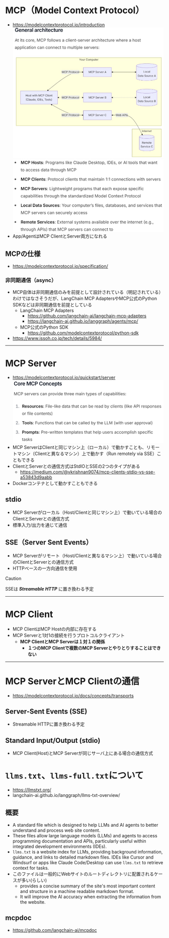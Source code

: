 # MCP（Model Context Protocol）
- https://modelcontextprotocol.io/introduction  
  ![](./image/mcp_arch_1.jpg)
  ![](./image/mcp_arch_2.jpg)
- App/AgentはMCP ClientとServer両方になれる

## MCPの仕様
- https://modelcontextprotocol.io/specification/

### 非同期通信（async）
- MCP自体は非同期通信のみを前提として設計されている（明記されている）わけではなさそうだが、LangChain MCP AdaptersやMCP公式のPython SDKなどは非同期通信を前提としている
  - LangChain MCP Adapters
    - https://github.com/langchain-ai/langchain-mcp-adapters
    - https://langchain-ai.github.io/langgraph/agents/mcp/
  - MCP公式のPython SDK
    - https://github.com/modelcontextprotocol/python-sdk
- https://www.issoh.co.jp/tech/details/5984/

---

# MCP Server
- https://modelcontextprotocol.io/quickstart/server
![](./image/mcp_server_1.jpg)
- MCP ServerはClientと同じマシン上（ローカル）で動かすことも、リモートマシン（Clientと異なるマシン）上で動かす（Run remotely via SSE）こともできる
- ClientとServerとの通信方式はStdIOとSSEの2つのタイプがある
  - https://medium.com/@vkrishnan9074/mcp-clients-stdio-vs-sse-a53843d9aabb
- Dockerコンテナとして動かすこともできる

## stdio
- MCP Serverがローカル（Host/Clientと同じマシン上）で動いている場合のClientとServerとの通信方式
- 標準入力/出力を通じて通信

## SSE（Server Sent Events）
- MCP Serverがリモート（Host/Clientと異なるマシン上）で動いている場合のClientとServerとの通信方式
- HTTPベースの一方向通信を使用
> [!CAUTION]
> SSEは **_Streamable HTTP_** に置き換わる予定

---

# MCP Client
- MCP ClientはMCP Hostの内部に存在する
- MCP Serverと1対1の接続を行うプロトコルクライアント
  - **MCP ClientとMCP Serverは１対１の関係**
    - **１つのMCP Clientで複数のMCP Serverとやりとりすることはできない**

---

# MCP ServerとMCP Clientの通信
- https://modelcontextprotocol.io/docs/concepts/transports

## Server-Sent Events (SSE)
- Streamable HTTPに置き換わる予定

## Standard Input/Output (stdio)
- MCP Client(Host)とMCP Serverが同じサーバ上にある場合の通信方式

# `llms.txt`、`llms-full.txt`について
- https://llmstxt.org/
- langchain-ai.github.io/langgraph/llms-txt-overview/
## 概要
- A standard file which is designed to help LLMs and AI agents to better understand and process web site content.
- These files allow large language models (LLMs) and agents to access programming documentation and APIs, particularly useful within integrated development environments (IDEs).
- `llms.txt` is a website index for LLMs, providing background information, guidance, and links to detailed markdown files. IDEs like Cursor and Windsurf or apps like Claude Code/Desktop can use `llms.txt` to retrieve context for tasks.
- このファイルは一般的にWebサイトのルートディレクトリに配置されるケースが多い(らしい)
  - provides a concise summary of the site's most important content and structure in a machine readable markdown format.
  - It will improve the AI accuracy when extracting the information from the website.

## mcpdoc
- https://github.com/langchain-ai/mcpdoc